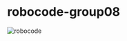 # robocode-group08

![robocode](https://github.com/MaxfieldWalker/robocode-group08/img/robocode_logo_tanks.png)
